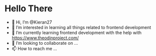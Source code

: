 # Hello There

- 👋 Hi, I’m @Kieran27
- 👀 I’m interested in learning all things related to frontend development
- 🌱 I’m currently learning frontend development with the help with https://www.theodinproject.com/
- 💞️ I’m looking to collaborate on ...
- 📫 How to reach me ...

<!---
Kieran27/Kieran27 is a ✨ special ✨ repository because its `README.md` (this file) appears on your GitHub profile.
You can click the Preview link to take a look at your changes.
--->
